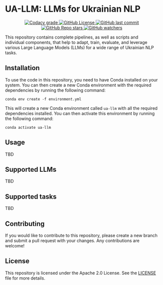 # UA-LLM: LLMs for Ukrainian NLP

<p align="center">
    <a href="#">
        <img alt="Codacy grade" src="https://app.codacy.com/project/badge/Grade/3a0e78374a8147ee8ba54534f26a62ec">
    </a>
    <a href="#">
        <img alt="GitHub License" src="https://img.shields.io/github/license/NLPForUA/UA-LLM">
    </a>
    <a href="#">
       <img alt="GitHub last commit" src="https://img.shields.io/github/last-commit/NLPForUA/UA-LLM">
    </a>
    <a href="#">
        <img alt="GitHub Repo stars" src="https://img.shields.io/github/stars/NLPForUA/UA-LLM?style=social">
    </a>
    <a href="#">
       <img alt="GitHub watchers" src="https://img.shields.io/github/watchers/NLPForUA/UA-LLM?style=social">
    </a>
</p>

This repository contains complete pipelines, as well as scripts and individual components, that help to adapt, train, evaluate, and leverage various Large Language Models (LLMs) for a wide range of Ukrainian NLP tasks.

## Installation

To use the code in this repository, you need to have Conda installed on your system. You can then create a new Conda environment with the required dependencies by running the following command:

```
conda env create -f environment.yml
```

This will create a new Conda environment called `ua-llm` with all the required dependencies installed. You can then activate this environment by running the following command:

```
conda activate ua-llm
```

## Usage

TBD

## Supported LLMs

TBD

## Supported tasks

TBD

## Contributing

If you would like to contribute to this repository, please create a new branch and submit a pull request with your changes. Any contributions are welcome!

## License

This repository is licensed under the Apache 2.0 License. See the [LICENSE](LICENSE) file for more details.